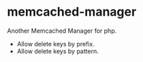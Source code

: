 # memcached-manager
Another Memcached Manager for php.

* Allow delete keys by prefix.
* Allow delete keys by pattern.
